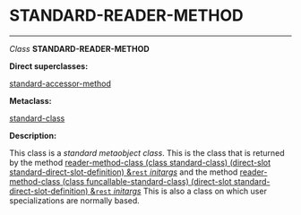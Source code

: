 STANDARD-READER-METHOD
======================

------------------------------------------------------------------------

*Class* **STANDARD-READER-METHOD**

**Direct superclasses:**

[standard-accessor-method](/meta-object-protocol/class-standard-accessor-method)

**Metaclass:**

[standard-class](/meta-object-protocol/class-standard-class)

**Description:**

This class is a *standard metaobject class*. This is the class that is returned by the method [reader-method-class (class standard-class) (direct-slot standard-direct-slot-definition) &`rest` *initargs*](/meta-object-protocol/reader-method-class-standard-class-standard-direct-slot-definition) and the method [reader-method-class (class funcallable-standard-class) (direct-slot standard-direct-slot-definition) &`rest` *initargs*](/meta-object-protocol/reader-method-class-funcallable-standard-class-standard-direct-slot-definition) This is also a class on which user specializations are normally based.
